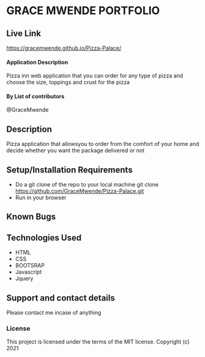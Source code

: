 # GRACE MWENDE PORTFOLIO

## Live Link

https://gracemwende.github.io/Pizza-Palace/

#### Application Description

Pizza inn web application that you can order for any type of pizza and choose the size, toppings and crust for the pizza

#### By **List of contributors**

@GraceMwende

## Description

Pizza application that allowsyou to order from the comfort of your home and decide whether you want the package delivered or not

## Setup/Installation Requirements

- Do a git clone of the repo to your local machine
  git clone https://github.com/GraceMwende/Pizza-Palace.git
- Run in your browser

## Known Bugs

## Technologies Used

- HTML
- CSS
- BOOTSRAP
- Javascript
- Jquery

## Support and contact details

Please contact me incase of anything

### License

This project is licensed under the terms of the MIT license.
Copyright (c) 2021
